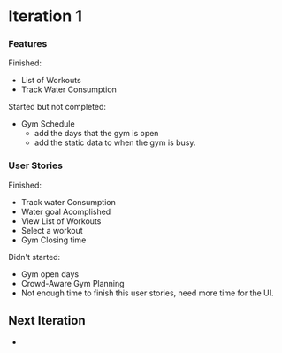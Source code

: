# Iteration 1

### Features

Finished: 
- List of Workouts 
- Track Water Consumption 

Started but not completed: 
- Gym Schedule
    - add the days that the gym is open
    - add the static data to when the gym is busy. 

### User Stories

Finished:
- Track water Consumption
- Water goal Acomplished 
- View List of Workouts 
- Select a workout 
- Gym Closing time 

Didn't started: 

- Gym open days 
- Crowd-Aware Gym Planning
 - Not enough time to finish this user stories, need more time for the UI. 

## Next Iteration

- 
